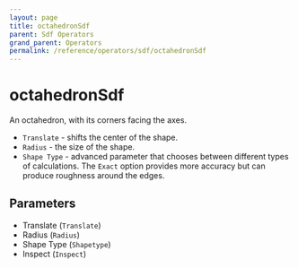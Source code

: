 ```yaml
---
layout: page
title: octahedronSdf
parent: Sdf Operators
grand_parent: Operators
permalink: /reference/operators/sdf/octahedronSdf
---
```


# octahedronSdf

An octahedron, with its corners facing the axes.

* `Translate` - shifts the center of the shape.
* `Radius` - the size of the shape.
* `Shape Type` - advanced parameter that chooses between different types of calculations. The `Exact` option provides more accuracy but can produce roughness around the edges.

## Parameters

* Translate (`Translate`)
* Radius (`Radius`)
* Shape Type (`Shapetype`)
* Inspect (`Inspect`)
